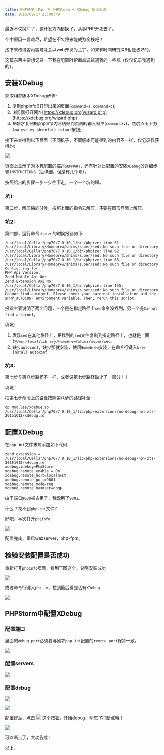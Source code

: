 ```yaml
---
title: PHP开发：Mac 下 PHPStorm + XDebug 断点调试
date: 2016/09/17 23:00:48
---
```


最近不仅换厂了，连开发方向都换了，从事PHP开发去了。

个中原因一言难尽，希望在不久将来能成为全栈吧！

接下来的博客内容可能会以web开发为主了，如果有时间研究iOS也是极好的。

这篇东西主要想记录一下我在配置PHP断点调试遇到的一些坑（仅仅记录我遇到的）。

## 安装XDebug

获取相应版本XDebug步骤:

1. 复制phpinfo()打印出来的页面(`command+a`, `command+c`);
2. 浏览器打开网址[https://xdebug.org/wizard.php](https://xdebug.org/wizard.php)
3. 把刚才复制的phpinfo内容粘贴到页面的输入框中(`command+v`)，然后点击下方`Analyse my phpinfo() output`按钮;

接下来会得到以下页面（不同机子，不同版本可能得到的内容不一样，仅记录我获得的）

![](http://oaayo42x2.bkt.clouddn.com/2016-09-18-3E683CD6-B144-4D83-8A41-5A41F0B12E68.png)

页面上显示了对本机配置的描述`SUMMARY`，还有针对此配置的安装`XDebug`的详细步骤`INSTRUCTIONS`（巨详细，但是有几个坑）。

按照给出的步骤一步一步往下走，一个一个坑的踩。

<!--more-->

### 坑1:

第二步，解压缩的时候，按照上面的指令去解压，不要在图形界面上解压。

### 坑2:

第四部，运行命令`phpize`的时候报错如下:

```
/usr/local/Cellar/php70/7.0.10_1/bin/phpize: line 61: /usr/local/Library/Homebrew/shims/super/sed: No such file or directory
/usr/local/Cellar/php70/7.0.10_1/bin/phpize: line 62: /usr/local/Library/Homebrew/shims/super/sed: No such file or directory
/usr/local/Cellar/php70/7.0.10_1/bin/phpize: line 63: /usr/local/Library/Homebrew/shims/super/sed: No such file or directory
Configuring for:
PHP Api Version:
Zend Module Api No:
Zend Extension Api No:
/usr/local/Cellar/php70/7.0.10_1/bin/phpize: line 155: /usr/local/Library/Homebrew/shims/super/sed: No such file or directory
Cannot find autoconf. Please check your autoconf installation and the
$PHP_AUTOCONF environment variable. Then, rerun this script.
```

报错主要说明了两个问题，一个是在指定路径上`sed`命令没找到，另一个是`Cannot find autoconf`。

填坑:

1. 发现`sed`在其他路径上，把找到的`sed`文件复制到指定路径上，也就是上面的`/usr/local/Library/Homebrew/shims/super/sed`。
2. 缺少`autoconf`，缺少那就安装，使用`Homebrew`安装，在命令行键入`brew install autoconf`

### 坑3:

第七步与第八步路径不一样，或者说第七步路径缺少了一部分！！

填坑：

把第七步命令上的路径按照第八步的路径补全

`cp modules/xdebug.so /usr/local/Cellar/php70/7.0.10_1/lib/php/extensions/no-debug-non-zts-20151012/xdebug.so`

## 配置XDebug

在`php.ini`文件末尾添加如下代码:

```
zend_extension = /usr/local/Cellar/php70/7.0.10_1/lib/php/extensions/no-debug-non-zts-20151012/xdebug.so
xdebug.idekey=PhpStorm
xdebug.remote_enable = On
xdebug.remote_host=localhost
xdebug.remote_port=9001
xdebug.remote_mode=req
xdebug.remote_handler=dbgp
```

由于端口`9000`被占用了，我改用了`9001`。

什么？找不到`php.ini`文件?

好吧，再次打开`phpinfo`

![](http://oaayo42x2.bkt.clouddn.com/2016-09-18-DingTalk20160918180407.png)

配置完成，重启webserver，php-fpm。

## 检验安装配置是否成功

重新打开`phpinfo`页面，看到下图这个，说明安装成功

![](http://oaayo42x2.bkt.clouddn.com/2016-09-18-QQ20160918-0.png)

或者命令行键入`php -m`，拉到最后看是否有`XDebug`

![](http://oaayo42x2.bkt.clouddn.com/2016-09-18-QQ20160918-1.png)

## PHPStorm中配置XDebug

### 配置端口

里面的`debug port`必须要与刚才`php.ini`配置的`remote_port`保持一致。

![](http://oaayo42x2.bkt.clouddn.com/2016-09-18-%E5%B1%8F%E5%B9%95%E5%BF%AB%E7%85%A7%202016-09-18%20%E4%B8%8B%E5%8D%886.21.59.png)

### 配置servers

![](http://oaayo42x2.bkt.clouddn.com/2016-09-18-%E5%B1%8F%E5%B9%95%E5%BF%AB%E7%85%A7%202016-09-18%20%E4%B8%8B%E5%8D%886.27.07.png)

### 配置debug

![](http://oaayo42x2.bkt.clouddn.com/2016-09-18-%E5%B1%8F%E5%B9%95%E5%BF%AB%E7%85%A7%202016-09-18%20%E4%B8%8B%E5%8D%886.30.31.png)

![](http://oaayo42x2.bkt.clouddn.com/2016-09-18-%E5%B1%8F%E5%B9%95%E5%BF%AB%E7%85%A7%202016-09-18%20%E4%B8%8B%E5%8D%887.07.06.png)

配置好后，点击 ![](http://oaayo42x2.bkt.clouddn.com/2016-09-18-%E5%B1%8F%E5%B9%95%E5%BF%AB%E7%85%A7%202016-09-18%20%E4%B8%8B%E5%8D%886.32.55.png) 这个按钮，开始debug，别忘了打断点哦！

![](http://oaayo42x2.bkt.clouddn.com/2016-09-18-%E5%B1%8F%E5%B9%95%E5%BF%AB%E7%85%A7%202016-09-18%20%E4%B8%8B%E5%8D%886.35.59.png)

可以断点了，大功告成！

以上。
